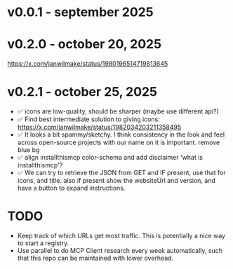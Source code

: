 # v0.0.1 - september 2025

# v0.2.0 - october 20, 2025

https://x.com/janwilmake/status/1980196514719813645

# v0.2.1 - october 25, 2025

- ✅ icons are low-quality, should be sharper (maybe use different api?)
- ✅ Find best intermediate solution to giving icons: https://x.com/janwilmake/status/1982034203211358495
- ✅ It looks a bit spammy/sketchy. I think consistency in the look and feel across open-source projects with our name on it is important. remove blue bg
- ✅ align installthismcp color-schema and add disclaimer 'what is installthismcp'?
- ✅ We can try to retrieve the JSON from GET and IF present, use that for icons, and title. also if present show the websiteUrl and version, and have a button to expand instructions.

# TODO

- Keep track of which URLs get most traffic. This is potentially a nice way to start a registry.
- Use parallel to do MCP Client research every week automatically, such that this repo can be maintained with lower overhead.
